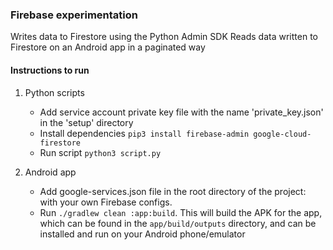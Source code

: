 ### Firebase experimentation
Writes data to Firestore using the Python Admin SDK
Reads data written to Firestore on an Android app in a paginated way

#### Instructions to run
1. Python scripts
   - Add service account private key file with the name 'private_key.json' in the 'setup' directory
   - Install dependencies `pip3 install firebase-admin google-cloud-firestore`
   - Run script `python3 script.py`

2. Android app
   - Add google-services.json file in the root directory of the project: with your own Firebase configs.
   - Run `./gradlew clean :app:build`. This will build the APK for the app, which can be found in the `app/build/outputs` directory, and can be installed and run on your Android phone/emulator